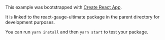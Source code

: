 This example was bootstrapped with [Create React App](https://github.com/facebook/create-react-app).

It is linked to the react-gauge-ultimate package in the parent directory for development purposes.

You can run `yarn install` and then `yarn start` to test your package.
